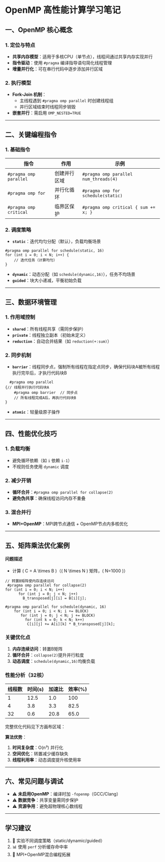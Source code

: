 # OpenMP 高性能计算学习笔记

## 一、OpenMP 核心概念

### 1. 定位与特点  
- **共享内存模型**：适用于多核CPU（单节点），线程间通过共享内存实现并行  
- **指令驱动**：使用 `#pragma` 编译指导语句简化线程管理  
- **增量并行化**：可在串行代码中逐步添加并行区域  

### 2. 执行模型  
- **Fork-Join 机制**：  
  - 主线程遇到 `#pragma omp parallel` 时创建线程组  
  - 并行区域结束时线程同步销毁  
- **嵌套并行**：需启用 `OMP_NESTED=TRUE`  

---

## 二、关键编程指令

### 1. 基础指令  
| 指令 | 作用 | 示例 |  
|------|------|------|  
| `#pragma omp parallel` | 创建并行区域 | `#pragma omp parallel num_threads(4)` |  
| `#pragma omp for` | 并行化循环 | `#pragma omp for schedule(static)` |  
| `#pragma omp critical` | 临界区保护 | `#pragma omp critical { sum += x; }` |  

### 2. 调度策略  
- **`static`**：迭代均匀分配（默认），负载均衡场景
```
#pragma omp parallel for schedule(static, 16)
for (int i = 0; i < N; i++) {
    // 迭代任务（计算均匀）
}
``` 
- **`dynamic`**：动态分配（如 `schedule(dynamic,16)`），任务不均场景  
- **`guided`**：块大小递减，平衡初始负载  

---

## 三、数据环境管理

### 1. 作用域控制  
- **`shared`**：所有线程共享（需同步保护）  
- **`private`**：线程独立副本（初始未定义）  
- **`reduction`**：自动合并结果（如 `reduction(+:sum)`）  

### 2. 同步机制  
- **`barrier`**：线程同步点，强制所有线程在指定点同步，确保代码块A被所有线程执行完毕后，才执行代码块B
```
  #pragma omp parallel 
{// 线程并行执行代码块A
    #pragma omp barrier  // 同步点
    // 所有线程完成A后，再执行代码块B
}
```
- **`atomic`**：轻量级原子操作  

---

## 四、性能优化技巧

### 1. 负载均衡  
- 避免循环依赖（如 `i` 依赖 `i-1`）  
- 不规则任务使用 `dynamic` 调度  

### 2. 减少开销  
- **循环合并**：`#pragma omp parallel for collapse(2)`  
- **避免伪共享**：确保线程访问内存不重叠  

### 3. 混合并行  
- **MPI+OpenMP**：MPI跨节点通信 + OpenMP节点内多核优化  

---

## 五、矩阵乘法优化案例

####  问题描述  
- 计算 \( C = A \times B \)（\( N \times N \) 矩阵，\( N=1000 \)）
```
// 转置B矩阵使内存连续访问
 #pragma omp parallel for collapse(2)
for (int i = 0; i < N; i++)
      for (int j = 0; j < N; j++)
        B_transposed[j][i] = B[i][j];

#pragma omp parallel for schedule(dynamic, 16)
    for (int i = 0; i < N; i += BLOCK)
       for (int j = 0; j < N; j += BLOCK)
         for (int k = 0; k < N; k++)
          C[i][j] += A[i][k] * B_transposed[j][k];
```
### 关键优化点
1. **内存连续访问**：转置B矩阵
2. **循环合并**：`collapse(2)`提升并行粒度
3. **动态调度**：`schedule(dynamic,16)`均衡负载

### 性能分析（32核）  
| 线程数 | 时间(s) | 加速比 | 效率(%) |  
|--------|---------|--------|---------|  
| 1      | 12.5    | 1.0    | 100     |  
| 4      | 3.8     | 3.3    | 82.5    |  
| 32     | 0.6     | 20.8   | 65.0    |  

完整优化代码见下方画布区域：

[](@replace=d1ucn2adu3p25dua8ofg)


**算法优势**：
1. **时间复杂度**：O(n³) 并行化
2. **空间优化**：转置减少缓存缺失
3. **线程利用率**：动态调度提升核使用率

---

## 六、常见问题与调试  
- ⚠️ **未启用OpenMP**：编译时加 `-fopenmp`（GCC/Clang）  
- ⚠️ **数据竞争**：共享变量需同步保护  
- ⚠️ **资源争用**：避免超物理核心数线程  

---

## 学习建议  
1. 🧪 实验不同调度策略（static/dynamic/guided）  
2. 📊 使用 `perf` 分析缓存命中率  
3. 🚀 MPI+OpenMP混合编程拓展
 
